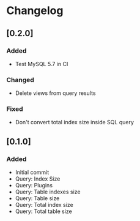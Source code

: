 # Changelog

## [0.2.0]
### Added
* Test MySQL 5.7 in CI

### Changed
* Delete views from query results

### Fixed
* Don't convert total index size inside SQL query

## [0.1.0]
### Added
* Initial commit
* Query: Index Size
* Query: Plugins
* Query: Table indexes size
* Query: Table size
* Query: Total index size
* Query: Total table size
